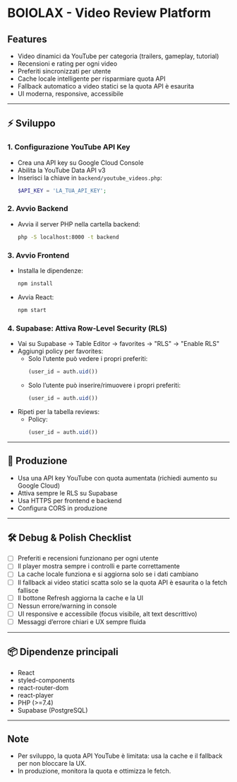 # BOIOLAX - Video Review Platform

## Features
- Video dinamici da YouTube per categoria (trailers, gameplay, tutorial)
- Recensioni e rating per ogni video
- Preferiti sincronizzati per utente
- Cache locale intelligente per risparmiare quota API
- Fallback automatico a video statici se la quota API è esaurita
- UI moderna, responsive, accessibile

---

## ⚡️ Sviluppo

### 1. Configurazione YouTube API Key
- Crea una API key su Google Cloud Console
- Abilita la YouTube Data API v3
- Inserisci la chiave in `backend/youtube_videos.php`:
  ```php
  $API_KEY = 'LA_TUA_API_KEY';
  ```

### 2. Avvio Backend
- Avvia il server PHP nella cartella backend:
  ```bash
  php -S localhost:8000 -t backend
  ```

### 3. Avvio Frontend
- Installa le dipendenze:
  ```bash
  npm install
  ```
- Avvia React:
  ```bash
  npm start
  ```

### 4. Supabase: Attiva Row-Level Security (RLS)
- Vai su Supabase → Table Editor → favorites → "RLS" → "Enable RLS"
- Aggiungi policy per favorites:
  - Solo l’utente può vedere i propri preferiti:
    ```sql
    (user_id = auth.uid())
    ```
  - Solo l’utente può inserire/rimuovere i propri preferiti:
    ```sql
    (user_id = auth.uid())
    ```
- Ripeti per la tabella reviews:
  - Policy:
    ```sql
    (user_id = auth.uid())
    ```

---

## 🚀 Produzione
- Usa una API key YouTube con quota aumentata (richiedi aumento su Google Cloud)
- Attiva sempre le RLS su Supabase
- Usa HTTPS per frontend e backend
- Configura CORS in produzione

---

## 🛠️ Debug & Polish Checklist
- [ ] Preferiti e recensioni funzionano per ogni utente
- [ ] Il player mostra sempre i controlli e parte correttamente
- [ ] La cache locale funziona e si aggiorna solo se i dati cambiano
- [ ] Il fallback ai video statici scatta solo se la quota API è esaurita o la fetch fallisce
- [ ] Il bottone Refresh aggiorna la cache e la UI
- [ ] Nessun errore/warning in console
- [ ] UI responsive e accessibile (focus visibile, alt text descrittivo)
- [ ] Messaggi d’errore chiari e UX sempre fluida

---

## 📦 Dipendenze principali
- React
- styled-components
- react-router-dom
- react-player
- PHP (>=7.4)
- Supabase (PostgreSQL)

---

## Note
- Per sviluppo, la quota API YouTube è limitata: usa la cache e il fallback per non bloccare la UX.
- In produzione, monitora la quota e ottimizza le fetch. 